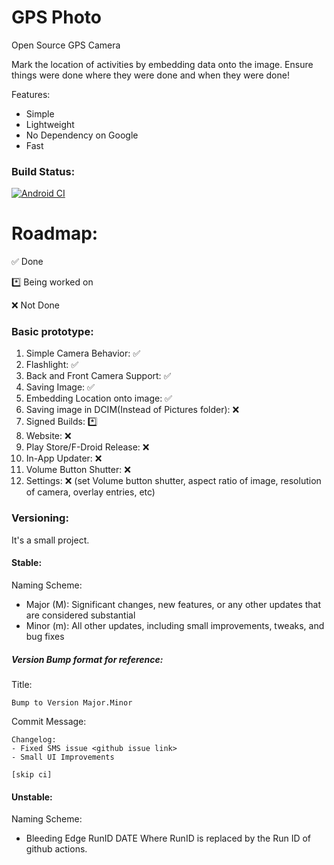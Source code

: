 # GPS Photo
Open Source GPS Camera

Mark the location of activities by embedding data onto the image. Ensure things were done where they were done and when they were done!

Features:
- Simple
- Lightweight
- No Dependency on Google
- Fast

### Build Status:
[![Android CI](https://github.com/ZeusInstitute-OSS/GPSPic/actions/workflows/main.yml/badge.svg)](https://github.com/ZeusInstitute-OSS/GPSPic/actions/workflows/main.yml)

# Roadmap:
✅ Done

*️⃣ Being worked on

❌ Not Done



### Basic prototype:
1. Simple Camera Behavior: ✅
2. Flashlight: ✅
3. Back and Front Camera Support: ✅
4. Saving Image: ✅
5. Embedding Location onto image: ✅
6. Saving image in DCIM(Instead of Pictures folder): ️❌
7. Signed Builds: *️⃣
8. Website: ❌
9. Play Store/F-Droid Release: ❌
10. In-App Updater: ❌
11. Volume Button Shutter: ❌
12. Settings: ❌ (set Volume button shutter, aspect ratio of image, resolution of camera, overlay entries, etc)


### Versioning:

It's a small project.
#### Stable:
Naming Scheme:
- Major (M): Significant changes, new features, or any other updates that are considered substantial
- Minor (m): All other updates, including small improvements, tweaks, and bug fixes

##### Version Bump format for reference:
Title:
```
Bump to Version Major.Minor
```
Commit Message:
```
Changelog:
- Fixed SMS issue <github issue link>
- Small UI Improvements

[skip ci]
```
#### Unstable:
Naming Scheme:
- Bleeding Edge RunID DATE
Where RunID is replaced by the Run ID of github actions. 
